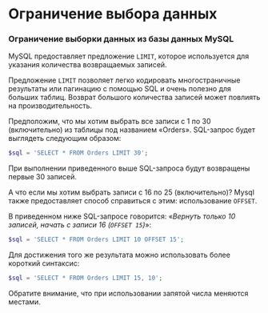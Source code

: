 # Ограничение выбора данных

### Ограничение выборки данных из базы данных MySQL

MySQL предоставляет предложение `LIMIT`, которое используется для указания количества возвращаемых записей.

Предложение `LIMIT` позволяет легко кодировать многостраничные результаты или пагинацию с помощью SQL и очень полезно для больших таблиц. Возврат большого количества записей может повлиять на производительность.

Предположим, что мы хотим выбрать все записи с 1 по 30 (включительно) из таблицы под названием «Orders». SQL-запрос будет выглядеть следующим образом:

```php
$sql = 'SELECT * FROM Orders LIMIT 30';
```

При выполнении приведенного выше SQL-запроса будут возвращены первые 30 записей.

А что если мы хотим выбрать записи с 16 по 25 (включительно)? Mysql также предоставляет способ справиться с этим: использование `OFFSET`.

В приведенном ниже SQL-запросе говорится: «*Вернуть только 10 записей, начать с записи 16 (`OFFSET 15`)*»:

```php
$sql = 'SELECT * FROM Orders LIMIT 10 OFFSET 15';
```

Для достижения того же результата можно использовать более короткий синтаксис:

```php
$sql = 'SELECT * FROM Orders LIMIT 15, 10';
```

Обратите внимание, что при использовании запятой числа меняются местами.
